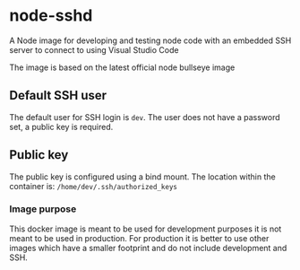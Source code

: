 # node-sshd
A Node image for developing and testing node code with an embedded SSH server to connect to using Visual Studio Code

The image is based on the latest official node bullseye image

## Default SSH user
The default user for SSH login is `dev`. The user does not have a password set, a public key is required.

## Public key
The public key is configured using a bind mount. The location within the container is: `/home/dev/.ssh/authorized_keys`

### Image purpose
This docker image is meant to be used for development purposes it is not meant to be used in production. For production it is better to use other images which have a smaller footprint and do not include development and SSH. 
